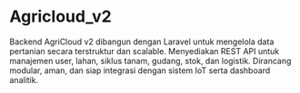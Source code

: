 # Agricloud_v2
Backend AgriCloud v2 dibangun dengan Laravel untuk mengelola data pertanian secara terstruktur dan scalable. Menyediakan REST API untuk manajemen user, lahan, siklus tanam, gudang, stok, dan logistik. Dirancang modular, aman, dan siap integrasi dengan sistem IoT serta dashboard analitik.
